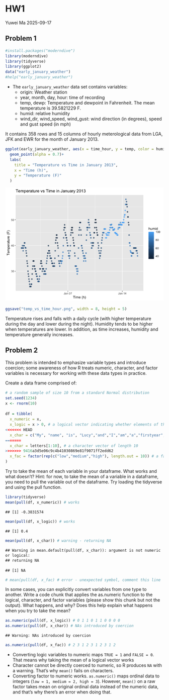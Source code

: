HW1
================
Yuwei Ma
2025-09-17

## Problem 1

``` r
#install.packages("moderndive")
library(moderndive)
library(tidyverse)
library(ggplot2)
data("early_january_weather")
#help("early_january_weather")
```

- The `early_january_weather` data set contains variables:
  - origin: Weather station
  - year, month, day, hour: time of recording
  - temp, dewp: Temperature and dewpoint in Fahrenheit. The mean
    temperature is 39.5821229 F.
  - humid: relative humidity
  - wind_dir, wind_speed, wind_gust: wind direction (in degrees), speed
    and gust speed (in mph)

It contains 358 rows and 15 columns of hourly meterological data from
LGA, JFK and EWR for the month of January 2013.

``` r
ggplot(early_january_weather, aes(x = time_hour, y = temp, color = humid)) +
  geom_point(alpha = 0.7)+
  labs(
    title = "Temperature vs Time in January 2013",
    x = "Time (h)",
    y = "Temperature (F)"
  )
```

![](HW1_files/figure-gfm/unnamed-chunk-2-1.png)<!-- -->

``` r
ggsave("temp_vs_time_hour.png", width = 8, height = 5)
```

Temperature rises and falls with a daily cycle (with higher temperature
during the day and lower during the night). Humidity tends to be higher
when temperatures are lower. In addition, as time increases, humidity
and temperature generally increases.

## Problem 2

This problem is intended to emphasize variable types and introduce
coercion; some awareness of how R treats numeric, character, and factor
variables is necessary for working with these data types in practice.

Create a data frame comprised of:

``` r
# a random sample of size 10 from a standard Normal distribution
set.seed(1234)
x <- rnorm(10)

df = tibble(
  x_numeric = x,
  x_logic = x > 0, # a logical vector indicating whether elements of the sample are greater than 0
<<<<<<< HEAD
  x_char = c("My", "name", "is", "Lucy","and","I","am","a","firstyear","student"), # a character vector of length 10 
=======
  x_char = letters[1:10], # a character vector of length 10
>>>>>>> 9416a3d5e06c9c4b41030869e81f9071ff2edd62
  x_fac = factor(rep(c("low","medium","high"), length.out = 10)) # a factor vector of length 10, with 3 different factor “levels”
)
```

Try to take the mean of each variable in your dataframe. What works and
what doesn’t? Hint: for now, to take the mean of a variable in a
dataframe, you need to pull the variable out of the dataframe. Try
loading the tidyverse and using the pull function.

``` r
library(tidyverse)
mean(pull(df, x_numeric)) # works
```

    ## [1] -0.3831574

``` r
mean(pull(df, x_logic)) # works
```

    ## [1] 0.4

``` r
mean(pull(df, x_char)) # warning - returning NA
```

    ## Warning in mean.default(pull(df, x_char)): argument is not numeric or logical:
    ## returning NA

    ## [1] NA

``` r
# mean(pull(df, x_fac) # error - unexpected symbol, comment this line
```

In some cases, you can explicitly convert variables from one type to
another. Write a code chunk that applies the as.numeric function to the
logical, character, and factor variables (please show this chunk but not
the output). What happens, and why? Does this help explain what happens
when you try to take the mean?

``` r
as.numeric(pull(df, x_logic)) # 0 1 1 0 1 1 0 0 0 0
as.numeric(pull(df, x_char)) # NAs introduced by coercion 
```

    ## Warning: NAs introduced by coercion

``` r
as.numeric(pull(df, x_fac)) # 2 3 1 2 3 1 2 3 1 2
```

- Converting logic variables to numeric maps `TRUE = 1` and `FALSE = 0`.
  That means why taking the mean of a logical vector works
- Character cannot be directly coerced to numeric, so R produces `NA`
  with a warning. That’s why `mean()` fails on characters.
- Converting factor to numeric works. `as.numeric()` maps ordinal data
  to integers (`low = 1, medium = 2, high = 3`). However, `mean()` on a
  raw factor takes mean on original ordinal data instead of the numeric
  data, and that’s why there’s an error when doing that.
